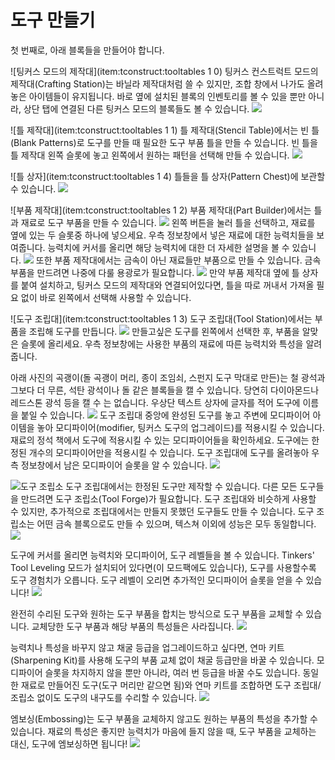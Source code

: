 # 도구 만들기
첫 번째로, 아래 블록들을 만들어야 합니다.

![팅커스 모드의 제작대](item:tconstruct:tooltables 1 0)
팅커스 컨스트럭트 모드의 제작대(Crafting Station)는 바닐라 제작대처럼 쓸 수 있지만, 조합 창에서 나가도 올려놓은 아이템들이 유지됩니다. 바로 옆에 설치된 블록의 인벤토리를 볼 수 있을 뿐만 아니라, 상단 탭에 연결된 다른 팅커스 모드의 블록들도 볼 수 있습니다.
![](craftingstation.png)

![틀 제작대](item:tconstruct:tooltables 1 1)
틀 제작대(Stencil Table)에서는 빈 틀(Blank Patterns)로 도구를 만들 때 필요한 도구 부품 틀을 만들 수 있습니다. 빈 틀을 틀 제작대 왼쪽 슬롯에 놓고 왼쪽에서 원하는 패턴을 선택해 만들 수 있습니다.
![](stencils.png)

![틀 상자](item:tconstruct:tooltables 1 4)
틀들을 틀 상자(Pattern Chest)에 보관할 수 있습니다.
![](patternchest.png)

![부품 제작대](item:tconstruct:tooltables 1 2)
부품 제작대(Part Builder)에서는 틀과 재료로 도구 부품을 만들 수 있습니다.
![](partbuilder.png)
왼쪽 버튼을 눌러 틀을 선택하고, 재료를 옆에 있는 두 슬롯중 하나에 넣으세요. 우측 정보창에서 넣은 재료에 대한 능력치들을 보여줍니다. 능력치에 커서를 올리면 해당 능력치에 대한 더 자세한 설명을 볼 수 있습니다.
![](buildingpart.png)
또한 부품 제작대에서는 금속이 아닌 재료들만 부품으로 만들 수 있습니다. 금속 부품을 만드려면 나중에 다룰 용광로가 필요합니다.
![](metalpart.png)
만약 부품 제작대 옆에 틀 상자를 붙여 설치하고, 팅커스 모드의 제작대와 연결되어있다면, 틀을 따로 꺼내서 가져올 필요 없이 바로 왼쪽에서 선택해 사용할 수 있습니다.

![도구 조립대](item:tconstruct:tooltables 1 3)
도구 조립대(Tool Station)에서는 부품을 조립해 도구를 만듭니다.
![](toolstation.png)
만들고싶은 도구를 왼쪽에서 선택한 후, 부품을 알맞은 슬롯에 올리세요.
우측 정보창에는 사용한 부품의 재료에 따른 능력치와 특성을 알려줍니다.

아래 사진의 곡괭이(돌 곡괭이 머리, 종이 조임쇠, 스펀지 도구 막대로 만든)는 철 광석과 그보다 더 무른, 석탄 광석이나 돌 같은 블록들을 캘 수 있습니다. 당연히 다이아몬드나 레드스톤 광석 등을 캘 수 는 없습니다.
우상단 텍스트 상자에 글자를 적어 도구에 이름을 붙일 수 있습니다.
![](buildingtool.png)
도구 조립대 중앙에 완성된 도구를 놓고 주변에 모디파이어 아이템을 놓아 모디파이어(modifier, 팅커스 도구의 업그레이드)를 적용시킬 수 있습니다.
재료의 정석 책에서 도구에 적용시킬 수 있는 모디파이어들을 확인하세요.
도구에는 한정된 개수의 모디파이어만을 적용시킬 수 있습니다. 도구 조립대에 도구를 올려놓아 우측 정보창에서 남은 모디파이어 슬롯을 알 수 있습니다.
![](modifiers.png)

![도구 조립소](item:tconstruct:toolforge)
도구 조립대에서는 한정된 도구만 제작할 수 있습니다. 다른 모든 도구들을 만드려면 도구 조립소(Tool Forge)가 필요합니다. 도구 조립대와 비슷하게 사용할 수 있지만, 추가적으로 조립대에서는 만들지 못했던 도구들도 만들 수 있습니다. 도구 조립소는 어떤 금속 블록으로도 만들 수 있으며, 텍스쳐 이외에 성능은 모두 동일합니다.
![](toolforge.png)

도구에 커서를 올리면 능력치와 모디파이어, 도구 레벨들을 볼 수 있습니다. Tinkers' Tool Leveling 모드가 설치되어 있다면(이 모드팩에도 있습니다), 도구를 사용할수록 도구 경험치가 오릅니다. 도구 레벨이 오리면 추가적인 모디파이어 슬롯을 얻을 수 있습니다!
![](toolxp.png)

완전히 수리된 도구와 원하는 도구 부품을 합치는 방식으로 도구 부품을 교체할 수 있습니다. 교체당한 도구 부품과 해당 부품의 특성들은 사라집니다.
![](partswap.png)

능력치나 특성을 바꾸지 않고 채굴 등급을 업그레이드하고 싶다면, 연마 키트(Sharpening Kit)를 사용해 도구의 부품 교체 없이 채굴 등급만을 바꿀 수 있습니다. 모디파이어 슬롯을 차지하지 않을 뿐만 아니라, 여러 번 등급을 바꿀 수도 있습니다. 동일한 재료로 만들어진 도구(도구 머리만 같으면 됨)와 연마 키트를 조합하면 도구 조립대/조립소 없이도 도구의 내구도를 수리할 수 있습니다.
![](sharpeningkit.png)

엠보싱(Embossing)는 도구 부품을 교체하지 않고도 원하는 부품의 특성을 추가할 수 있습니다. 재료의 특성은 좋지만 능력치가 마음에 들지 않을 때, 도구 부품을 교체하는 대신, 도구에 엠보싱하면 됩니다!
![](embossment.png)